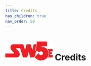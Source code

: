 ```yaml
---
title: Credits
has_children: true
nav_order: 50
---
```


# <img src='../zzImages/sw5e-logo.png' style= 'float:bottom; width:150px;'> Credits